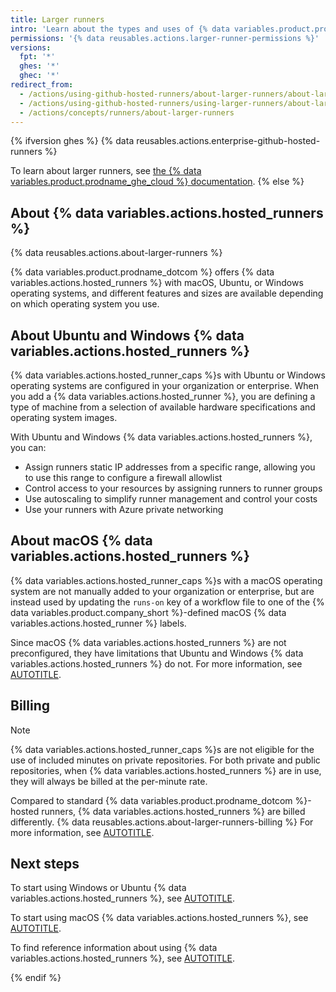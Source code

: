 ```yaml
---
title: Larger runners
intro: 'Learn about the types and uses of {% data variables.product.prodname_dotcom %}-hosted {% data variables.actions.hosted_runners %}.'
permissions: '{% data reusables.actions.larger-runner-permissions %}'
versions:
  fpt: '*'
  ghes: '*'
  ghec: '*'
redirect_from:
  - /actions/using-github-hosted-runners/about-larger-runners/about-larger-runners
  - /actions/using-github-hosted-runners/using-larger-runners/about-larger-runners
  - /actions/concepts/runners/about-larger-runners
---
```


{% ifversion ghes %}
{% data reusables.actions.enterprise-github-hosted-runners %}

To learn about larger runners, see [the {% data variables.product.prodname_ghe_cloud %} documentation](/enterprise-cloud@latest/actions/concepts/runners/about-larger-runners).
{% else %}

## About {% data variables.actions.hosted_runners %}

{% data reusables.actions.about-larger-runners %}

{% data variables.product.prodname_dotcom %} offers {% data variables.actions.hosted_runners %} with macOS, Ubuntu, or Windows operating systems, and different features and sizes are available depending on which operating system you use.

## About Ubuntu and Windows {% data variables.actions.hosted_runners %}

{% data variables.actions.hosted_runner_caps %}s with Ubuntu or Windows operating systems are configured in your organization or enterprise. When you add a {% data variables.actions.hosted_runner %}, you are defining a type of machine from a selection of available hardware specifications and operating system images.

With Ubuntu and Windows {% data variables.actions.hosted_runners %}, you can:
* Assign runners static IP addresses from a specific range, allowing you to use this range to configure a firewall allowlist
* Control access to your resources by assigning runners to runner groups
* Use autoscaling to simplify runner management and control your costs
* Use your runners with Azure private networking

## About macOS {% data variables.actions.hosted_runners %}

{% data variables.actions.hosted_runner_caps %}s with a macOS operating system are not manually added to your organization or enterprise, but are instead used by updating the `runs-on` key of a workflow file to one of the {% data variables.product.company_short %}-defined macOS {% data variables.actions.hosted_runner %} labels.

Since macOS {% data variables.actions.hosted_runners %} are not preconfigured, they have limitations that Ubuntu and Windows {% data variables.actions.hosted_runners %} do not. For more information, see [AUTOTITLE](/actions/reference/larger-runners-reference#limitations-for-macos-larger-runners).

## Billing

> [!NOTE]
> {% data variables.actions.hosted_runner_caps %}s are not eligible for the use of included minutes on private repositories. For both private and public repositories, when {% data variables.actions.hosted_runners %} are in use, they will always be billed at the per-minute rate.

Compared to standard {% data variables.product.prodname_dotcom %}-hosted runners, {% data variables.actions.hosted_runners %} are billed differently. {% data reusables.actions.about-larger-runners-billing %} For more information, see [AUTOTITLE](/billing/managing-billing-for-github-actions/about-billing-for-github-actions#per-minute-rates).

## Next steps

To start using Windows or Ubuntu {% data variables.actions.hosted_runners %}, see [AUTOTITLE](/actions/how-tos/using-github-hosted-runners/using-larger-runners/managing-larger-runners).

To start using macOS {% data variables.actions.hosted_runners %}, see [AUTOTITLE](/actions/how-tos/using-github-hosted-runners/using-larger-runners/running-jobs-on-larger-runners?platform=mac).

To find reference information about using {% data variables.actions.hosted_runners %}, see [AUTOTITLE](/actions/reference/larger-runners-reference).

{% endif %}
